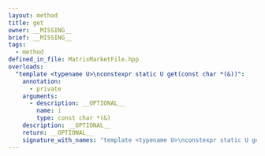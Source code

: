 ```yaml
---
layout: method
title: get
owner: __MISSING__
brief: __MISSING__
tags:
  - method
defined_in_file: MatrixMarketFile.hpp
overloads:
  "template <typename U>\nconstexpr static U get(const char *(&))":
    annotation:
      - private
    arguments:
      - description: __OPTIONAL__
        name: i
        type: const char *(&)
    description: __OPTIONAL__
    return: __OPTIONAL__
    signature_with_names: "template <typename U>\nconstexpr static U get(const char *(&) i)"
---
```

